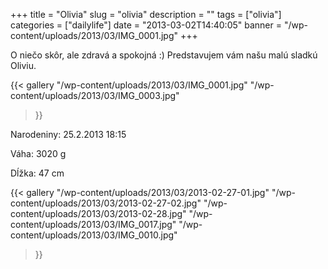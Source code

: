 +++
title = "Olivia"
slug = "olivia"
description = ""
tags = ["olivia"]
categories = ["dailylife"]
date = "2013-03-02T14:40:05"
banner = "/wp-content/uploads/2013/03/IMG_0001.jpg"
+++

O niečo skôr, ale zdravá a spokojná :) Predstavujem vám našu malú sladkú Oliviu.

<a href="http://www.ajka-andrej.com/wp-content/uploads/2013/03/IMG_0003.jpg"></a>{{< gallery
    "/wp-content/uploads/2013/03/IMG_0001.jpg"
    "/wp-content/uploads/2013/03/IMG_0003.jpg"
>}}

Narodeniny: 25.2.2013 18:15

Váha: 3020 g

Dĺžka: 47 cm

 

{{< gallery
    "/wp-content/uploads/2013/03/2013-02-27-01.jpg"
    "/wp-content/uploads/2013/03/2013-02-27-02.jpg"
    "/wp-content/uploads/2013/03/2013-02-28.jpg"
    "/wp-content/uploads/2013/03/IMG_0017.jpg"
    "/wp-content/uploads/2013/03/IMG_0010.jpg"
>}}
